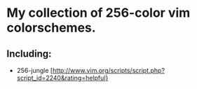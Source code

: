 # My collection of 256-color vim colorschemes.

## Including:

* 256-jungle [http://www.vim.org/scripts/script.php?script_id=2240&rating=helpful}
